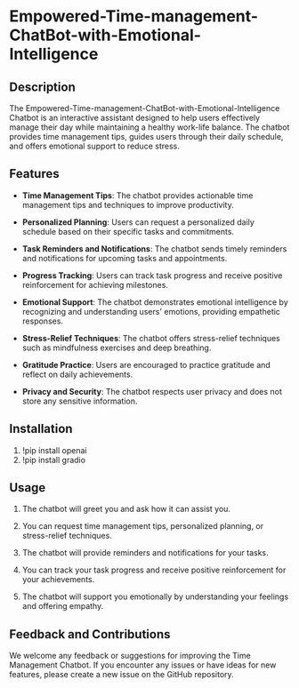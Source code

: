 # Empowered-Time-management-ChatBot-with-Emotional-Intelligence

## Description

The Empowered-Time-management-ChatBot-with-Emotional-Intelligence Chatbot is an interactive assistant designed to help users effectively manage their day while maintaining a healthy work-life balance. The chatbot provides time management tips, guides users through their daily schedule, and offers emotional support to reduce stress.

## Features

- **Time Management Tips**: The chatbot provides actionable time management tips and techniques to improve productivity.

- **Personalized Planning**: Users can request a personalized daily schedule based on their specific tasks and commitments.

- **Task Reminders and Notifications**: The chatbot sends timely reminders and notifications for upcoming tasks and appointments.

- **Progress Tracking**: Users can track task progress and receive positive reinforcement for achieving milestones.

- **Emotional Support**: The chatbot demonstrates emotional intelligence by recognizing and understanding users' emotions, providing empathetic responses.

- **Stress-Relief Techniques**: The chatbot offers stress-relief techniques such as mindfulness exercises and deep breathing.

- **Gratitude Practice**: Users are encouraged to practice gratitude and reflect on daily achievements.

- **Privacy and Security**: The chatbot respects user privacy and does not store any sensitive information.

## Installation

1. !pip install openai
2. !pip install gradio

## Usage

1. The chatbot will greet you and ask how it can assist you.

2. You can request time management tips, personalized planning, or stress-relief techniques.

3. The chatbot will provide reminders and notifications for your tasks.

4. You can track your task progress and receive positive reinforcement for your achievements.

5. The chatbot will support you emotionally by understanding your feelings and offering empathy.

## Feedback and Contributions

We welcome any feedback or suggestions for improving the Time Management Chatbot. If you encounter any issues or have ideas for new features, please create a new issue on the GitHub repository.



